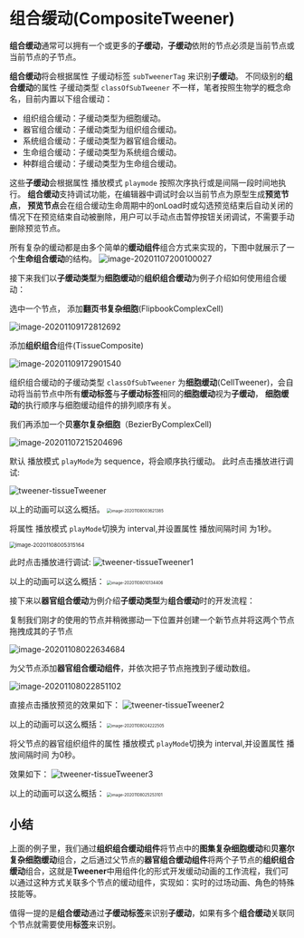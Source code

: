 # 组合缓动(CompositeTweener)

**组合缓动**通常可以拥有一个或更多的**子缓动**，**子缓动**依附的节点必须是当前节点或当前节点的子节点。

**组合缓动**将会根据属性 子缓动标签 `subTweenerTag` 来识别**子缓动**。
不同级别的**组合缓动**的属性 子缓动类型 `classOfSubTweener` 不一样，笔者按照生物学的概念命名，目前内置以下组合缓动：

- 组织组合缓动：子缓动类型为细胞缓动。
- 器官组合缓动：子缓动类型为组织组合缓动。
- 系统组合缓动：子缓动类型为器官组合缓动。
- 生命组合缓动：子缓动类型为系统组合缓动。
- 种群组合缓动：子缓动类型为生命组合缓动。

这些**子缓动**会根据属性 播放模式  `playmode` 按照次序执行或是间隔一段时间地执行。
**组合缓动**支持调试功能，在编辑器中调试时会以当前节点为原型生成**预览节点**，
**预览节点**会在组合缓动生命周期中的onLoad时或勾选预览结束后自动关闭的情况下在预览结束自动被删除，用户可以手动点击暂停按钮关闭调试，不需要手动删除预览节点。

所有复杂的缓动都是由多个简单的**缓动组件**组合方式来实现的，下图中就展示了一个**生命组合缓动**的结构。
![image-20201107200100027](https://raw.githubusercontent.com/chichinohaha/Tweener/gh-pages/docs/Sources/compositeTweener.png)



接下来我们以**子缓动类型**为**细胞缓动**的**组织组合缓动**为例子介绍如何使用组合缓动：

选中一个节点，
添加**翻页书复杂细胞**(FlipbookComplexCell)

![image-20201109172812692](https://raw.githubusercontent.com/chichinohaha/Tweener/gh-pages/docs/Sources/flipbook.png)

添加**组织组合**组件(TissueComposite)

![image-20201109172901540](https://raw.githubusercontent.com/chichinohaha/Tweener/gh-pages/docs/Sources/compositeTweener1.png)

组织组合缓动的子缓动类型 `classOfSubTweener` 为**细胞缓动**(CellTweener)，会自动将当前节点中所有**缓动标签**与**子缓动标签**相同的**细胞缓动**视为**子缓动**，
**细胞缓动**的执行顺序与细胞缓动组件的排列顺序有关。

我们再添加一个**贝塞尔复杂细胞**（BezierByComplexCell)

![image-20201107215204696](C:\Users\你失散的亲生父亲\AppData\Roaming\Typora\typora-user-images\image-20201107215204696.png)

默认 播放模式 `playMode`为  sequence，将会顺序执行缓动。
此时点击播放进行调试:

![tweener-tissueTweener](https://raw.githubusercontent.com/chichinohaha/Tweener/gh-pages/docs/Sources/tweener-tissueTweener1.gif)

以上的动画可以这么概括。
<img src="https://raw.githubusercontent.com/chichinohaha/Tweener/gh-pages/docs/Sources/compositeTweener2.png" alt="image-20201108003621385" style="zoom:50%;" />



将属性 播放模式 `playMode`切换为 interval,并设置属性 播放间隔时间 为1秒。

<img src="https://raw.githubusercontent.com/chichinohaha/Tweener/gh-pages/docs/Sources/compositeTweener3.png" alt="image-20201108005315164" style="zoom: 67%;" />

此时点击播放进行调试:
![tweener-tissueTweener1](C:\Users\你失散的亲生父亲\Pictures\gif\tweener-tissueTweener.gif)

以上的动画可以这么概括：
<img src="C:\Users\你失散的亲生父亲\AppData\Roaming\Typora\typora-user-images\image-20201108010134406.png" alt="image-20201108010134406" style="zoom:50%;" />



接下来以**器官组合缓动**为例介绍**子缓动类型**为**组合缓动**时的开发流程：

复制我们刚才的使用的节点并稍微挪动一下位置并创建一个新节点并将这两个节点拖拽成其的子节点



![image-20201108022634684](https://raw.githubusercontent.com/chichinohaha/Tweener/gh-pages/docs/Sources/compositeTweener4.png)


为父节点添加**器官组合缓动组件**，并依次把子节点拖拽到子缓动数组。

![image-20201108022851102](https://raw.githubusercontent.com/chichinohaha/Tweener/gh-pages/docs/Sources/compositeTweener5.png)


直接点击播放预览的效果如下：
![tweener-tissueTweener2](C:\Users\你失散的亲生父亲\Pictures\gif\tweener-tissueTweener2.gif)

以上的动画可以这么概括：
<img src="https://raw.githubusercontent.com/chichinohaha/Tweener/gh-pages/docs/Sources/compositeTweener6.png" alt="image-20201108024222505" style="zoom:50%;" />

将父节点的器官组织组件的属性 播放模式 `playMode`切换为 interval,并设置属性 播放间隔时间 为0秒。

效果如下：
![tweener-tissueTweener3](https://raw.githubusercontent.com/chichinohaha/Tweener/gh-pages/docs/Sources/tweener-tissueTweener3.gif)

以上的动画可以这么概括：
<img src="https://raw.githubusercontent.com/chichinohaha/Tweener/gh-pages/docs/Sources/compositeTweener7.png" alt="image-20201108025253101" style="zoom:50%;" />

## 小结

上面的例子里，我们通过**组织组合缓动组件**将节点中的**图集复杂细胞缓动**和**贝塞尔复杂细胞缓动**组合，之后通过父节点的**器官组合缓动组件**将两个子节点的**组织组合缓动**组合，这就是**Tweener**中用组件化的形式开发缓动动画的工作流程，我们可以通过这种方式关联多个节点的缓动组件，实现如：实时的过场动画、角色的特殊技能等。

值得一提的是**组合缓动**通过**子缓动标签**来识别**子缓动**，如果有多个**组合缓动**关联同个节点就需要使用**标签**来识别。
